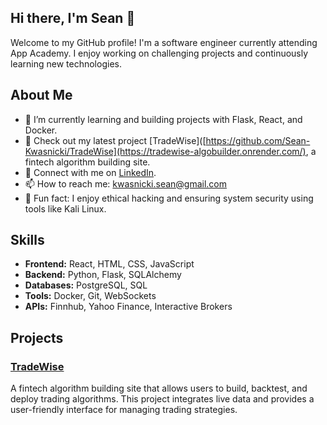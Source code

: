 ## Hi there, I'm Sean 👋

Welcome to my GitHub profile! I'm a software engineer currently attending App Academy. I enjoy working on challenging projects and continuously learning new technologies.

## About Me

- 🌱 I’m currently learning and building projects with Flask, React, and Docker.
- 🔭 Check out my latest project [TradeWise]([https://github.com/Sean-Kwasnicki/TradeWise](https://tradewise-algobuilder.onrender.com/), a fintech algorithm building site.
- 💼 Connect with me on [LinkedIn]([https://www.linkedin.com/in/sean-kwasnicki/](https://www.linkedin.com/in/sean-kwasnicki-95a452321)).
- 📫 How to reach me: [kwasnicki.sean@gmail.com](mailto:kwasnicki.sean@gmail.com)
- 🌟 Fun fact: I enjoy ethical hacking and ensuring system security using tools like Kali Linux.

## Skills

- **Frontend:** React, HTML, CSS, JavaScript
- **Backend:** Python, Flask, SQLAlchemy
- **Databases:** PostgreSQL, SQL
- **Tools:** Docker, Git, WebSockets
- **APIs:** Finnhub, Yahoo Finance, Interactive Brokers

## Projects

### [TradeWise](https://tradewise-algobuilder.onrender.com/)
A fintech algorithm building site that allows users to build, backtest, and deploy trading algorithms. This project integrates live data and provides a user-friendly interface for managing trading strategies.

